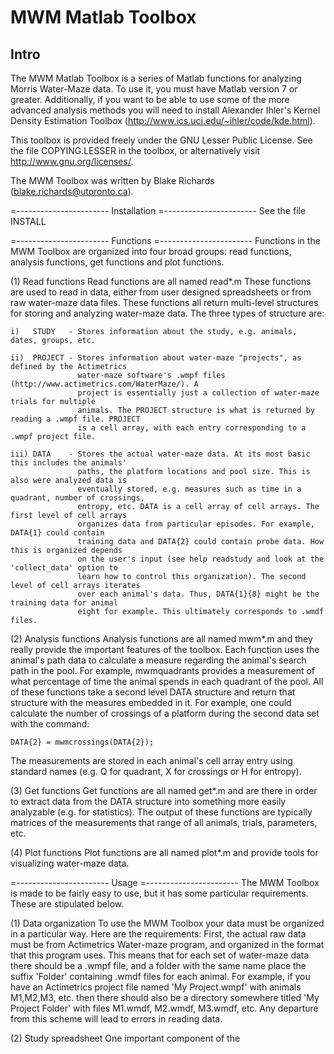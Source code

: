MWM Matlab Toolbox
=========

Intro
-----------------------
The MWM Matlab Toolbox is a series of Matlab functions for analyzing Morris Water-Maze data. To use
it, you must have Matlab version 7 or greater. Additionally, if you want to be able to use some of
the more advanced analysis methods you will need to install Alexander Ihler's Kernel Density
Estimation Toolbox (http://www.ics.uci.edu/~ihler/code/kde.html).

This toolbox is provided freely under the GNU Lesser Public License. See the file COPYING.LESSER in
the toolbox, or alternatively visit http://www.gnu.org/licenses/.

The MWM Toolbox was written by Blake Richards (blake.richards@utoronto.ca).

=-----------------------
Installation
=-----------------------
See the file INSTALL

=-----------------------
Functions
=-----------------------
Functions in the MWM Toolbox are organized into four broad groups: read functions, analysis
functions, get functions and plot functions.

(1) Read functions
Read functions are all named read*.m These functions are used to read in data, either from user
designed spreadsheets or from raw water-maze data files. These functions all return multi-level
structures for storing and analyzing water-maze data. The three types of structure are:

	i)   STUDY   - Stores information about the study, e.g. animals, dates, groups, etc.

	ii)  PROJECT - Stores information about water-maze "projects", as defined by the Actimetrics
	               water-maze software's .wmpf files (http://www.actimetrics.com/WaterMaze/). A 
	               project is essentially just a collection of water-maze trials for multiple 
	               animals. The PROJECT structure is what is returned by reading a .wmpf file. PROJECT
	               is a cell array, with each entry corresponding to a .wmpf project file.

	iii) DATA    - Stores the actual water-maze data. At its most basic this includes the animals' 
	               paths, the platform locations and pool size. This is also were analyzed data is
	               eventually stored, e.g. measures such as time in a quadrant, number of crossings,
	               entropy, etc. DATA is a cell array of cell arrays. The first level of cell arrays
	               organizes data from particular episodes. For example, DATA{1} could contain
	               training data and DATA{2} could contain probe data. How this is organized depends
	               on the user's input (see help readstudy and look at the 'collect_data' option to
	               learn how to control this organization). The second level of cell arrays iterates
	               over each animal's data. Thus, DATA{1}{8} might be the training data for animal
	               eight for example. This ultimately corresponds to .wmdf files.

(2) Analysis functions
Analysis functions are all named mwm*.m and they really provide the important features of the
toolbox. Each function uses the animal's path data to calculate a measure regarding the animal's
search path in the pool. For example, mwmquadrants provides a measurement of what percentage of
time the animal spends in each quadrant of the pool. All of these functions take a second level DATA
structure and return that structure with the measures embedded in it. For example, one could
calculate the number of crossings of a platform during the second data set with the command:

	DATA{2} = mwmcrossings(DATA{2});

The measurements are stored in each animal's cell array entry using standard names (e.g. Q for
quadrant, X for crossings or H for entropy).

(3) Get functions
Get functions are all named get*.m and are there in order to extract data from the DATA structure
into something more easily analyzable (e.g. for statistics). The output of these functions are
typically matrices of the measurements that range of all animals, trials, parameters, etc.

(4) Plot functions
Plot functions are all named plot*.m and provide tools for visualizing water-maze data.

=-----------------------
Usage
=-----------------------
The MWM Toolbox is made to be fairly easy to use, but it has some particular requirements. These are
stipulated below.

(1) Data organization
To use the MWM Toolbox your data must be organized in a particular way. Here are the requirements: 
First, the actual raw data must be from Actimetrics Water-maze program, and organized in the format 
that this program uses. This means that for each set of water-maze data there should be a .wmpf file, 
and a folder with the same name place the suffix 'Folder' containing .wmdf files for each animal.
For example, if you have an Actimetrics project file named 'My Project.wmpf' with animals M1,M2,M3,
etc. then there should also be a directory somewhere titled 'My Project Folder' with files M1.wmdf,
M2.wmdf, M3.wmdf, etc. Any departure from this scheme will lead to errors in reading data.

(2) Study spreadsheet
One important component of the 
